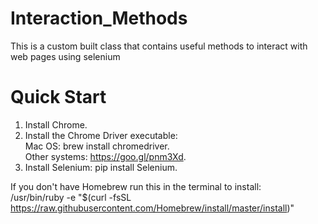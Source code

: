 # Interaction_Methods
This is a custom built class that contains useful methods to interact with web pages using selenium

# Quick Start
1. Install Chrome.
2. Install the Chrome Driver executable: <br />
Mac OS: brew install chromedriver. <br />
Other systems: https://goo.gl/pnm3Xd.
3. Install Selenium: pip install Selenium.

If you don't have Homebrew run this in the terminal to install: <br />
/usr/bin/ruby -e "$(curl -fsSL https://raw.githubusercontent.com/Homebrew/install/master/install)"
